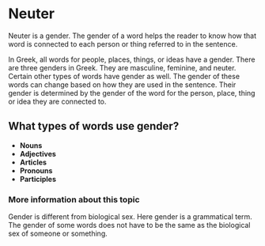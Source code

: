# Neuter

Neuter is a gender. The gender of a word helps the reader to know how that word is connected to each person or thing referred to in the sentence. 

In Greek, all words for people, places, things, or ideas have a gender. There are three genders in Greek. They are masculine, feminine, and neuter. Certain other types of words have gender as well. The gender of these words can change based on how they are used in the sentence. Their gender is determined by the gender of the word for the person, place, thing or idea they are connected to. 

## What types of words use gender?

* **Nouns**
* **Adjectives**
* **Articles**
* **Pronouns**
* **Participles**

### More information about this topic

Gender is different from biological sex. Here gender is a grammatical term. The gender of some words does not have to be the same as the biological sex of someone or something. 

